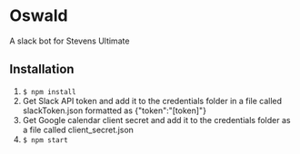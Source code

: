 # Oswald
A slack bot for Stevens Ultimate

## Installation
1. `$ npm install`
2. Get Slack API token and add it to the credentials folder in a file called
slackToken.json formatted as {"token":"[token]"}
3. Get Google calendar client secret and add it to the credentials folder as a
file called client_secret.json
4. `$ npm start`
